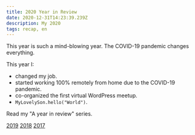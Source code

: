 ```yaml
---
title: 2020 Year in Review
date: 2020-12-31T14:23:39.239Z
description: My 2020
tags: recap, en
---
```


This year is such a mind-blowing year. The COVID-19 pandemic changes everything.

This year I:

- changed my job.
- started working 100% remotely from home due to the COVID-19 pandemic.
- co-organized the first virtual WordPress meetup.
- `MyLovelySon.hello("World")`.

Read my "A year in review" series.

[2019](/posts/2019-year-in-review.html) [2018](/posts/2018-year-in-review.html) [2017](/posts/2017-year-in-review.html)
